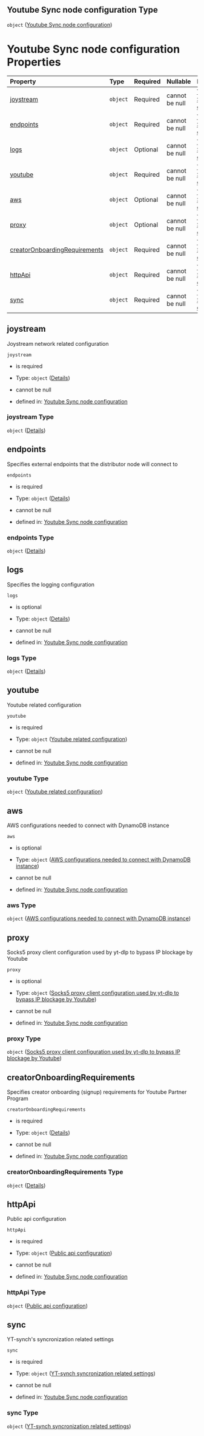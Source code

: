 ## Youtube Sync node configuration Type

`object` ([Youtube Sync node configuration](definition.md))

# Youtube Sync node configuration Properties

| Property                                                        | Type     | Required | Nullable       | Defined by                                                                                                                                                                                                           |
| :-------------------------------------------------------------- | :------- | :------- | :------------- | :------------------------------------------------------------------------------------------------------------------------------------------------------------------------------------------------------------------- |
| [joystream](#joystream)                                         | `object` | Required | cannot be null | [Youtube Sync node configuration](definition-properties-joystream.md "https://joystream.org/schemas/youtube-synch/config#/properties/joystream")                                                                     |
| [endpoints](#endpoints)                                         | `object` | Required | cannot be null | [Youtube Sync node configuration](definition-properties-endpoints.md "https://joystream.org/schemas/youtube-synch/config#/properties/endpoints")                                                                     |
| [logs](#logs)                                                   | `object` | Optional | cannot be null | [Youtube Sync node configuration](definition-properties-logs.md "https://joystream.org/schemas/youtube-synch/config#/properties/logs")                                                                               |
| [youtube](#youtube)                                             | `object` | Required | cannot be null | [Youtube Sync node configuration](definition-properties-youtube-related-configuration.md "https://joystream.org/schemas/youtube-synch/config#/properties/youtube")                                                   |
| [aws](#aws)                                                     | `object` | Optional | cannot be null | [Youtube Sync node configuration](definition-properties-aws-configurations-needed-to-connect-with-dynamodb-instance.md "https://joystream.org/schemas/youtube-synch/config#/properties/aws")                         |
| [proxy](#proxy)                                                 | `object` | Optional | cannot be null | [Youtube Sync node configuration](definition-properties-socks5-proxy-client-configuration-used-by-yt-dlp-to-bypass-ip-blockage-by-youtube.md "https://joystream.org/schemas/youtube-synch/config#/properties/proxy") |
| [creatorOnboardingRequirements](#creatoronboardingrequirements) | `object` | Required | cannot be null | [Youtube Sync node configuration](definition-properties-creatoronboardingrequirements.md "https://joystream.org/schemas/youtube-synch/config#/properties/creatorOnboardingRequirements")                             |
| [httpApi](#httpapi)                                             | `object` | Required | cannot be null | [Youtube Sync node configuration](definition-properties-public-api-configuration.md "https://joystream.org/schemas/youtube-synch/config#/properties/httpApi")                                                        |
| [sync](#sync)                                                   | `object` | Required | cannot be null | [Youtube Sync node configuration](definition-properties-yt-synch-syncronization-related-settings.md "https://joystream.org/schemas/youtube-synch/config#/properties/sync")                                           |

## joystream

Joystream network related configuration

`joystream`

*   is required

*   Type: `object` ([Details](definition-properties-joystream.md))

*   cannot be null

*   defined in: [Youtube Sync node configuration](definition-properties-joystream.md "https://joystream.org/schemas/youtube-synch/config#/properties/joystream")

### joystream Type

`object` ([Details](definition-properties-joystream.md))

## endpoints

Specifies external endpoints that the distributor node will connect to

`endpoints`

*   is required

*   Type: `object` ([Details](definition-properties-endpoints.md))

*   cannot be null

*   defined in: [Youtube Sync node configuration](definition-properties-endpoints.md "https://joystream.org/schemas/youtube-synch/config#/properties/endpoints")

### endpoints Type

`object` ([Details](definition-properties-endpoints.md))

## logs

Specifies the logging configuration

`logs`

*   is optional

*   Type: `object` ([Details](definition-properties-logs.md))

*   cannot be null

*   defined in: [Youtube Sync node configuration](definition-properties-logs.md "https://joystream.org/schemas/youtube-synch/config#/properties/logs")

### logs Type

`object` ([Details](definition-properties-logs.md))

## youtube

Youtube related configuration

`youtube`

*   is required

*   Type: `object` ([Youtube related configuration](definition-properties-youtube-related-configuration.md))

*   cannot be null

*   defined in: [Youtube Sync node configuration](definition-properties-youtube-related-configuration.md "https://joystream.org/schemas/youtube-synch/config#/properties/youtube")

### youtube Type

`object` ([Youtube related configuration](definition-properties-youtube-related-configuration.md))

## aws

AWS configurations needed to connect with DynamoDB instance

`aws`

*   is optional

*   Type: `object` ([AWS configurations needed to connect with DynamoDB instance](definition-properties-aws-configurations-needed-to-connect-with-dynamodb-instance.md))

*   cannot be null

*   defined in: [Youtube Sync node configuration](definition-properties-aws-configurations-needed-to-connect-with-dynamodb-instance.md "https://joystream.org/schemas/youtube-synch/config#/properties/aws")

### aws Type

`object` ([AWS configurations needed to connect with DynamoDB instance](definition-properties-aws-configurations-needed-to-connect-with-dynamodb-instance.md))

## proxy

Socks5 proxy client configuration used by yt-dlp to bypass IP blockage by Youtube

`proxy`

*   is optional

*   Type: `object` ([Socks5 proxy client configuration used by yt-dlp to bypass IP blockage by Youtube](definition-properties-socks5-proxy-client-configuration-used-by-yt-dlp-to-bypass-ip-blockage-by-youtube.md))

*   cannot be null

*   defined in: [Youtube Sync node configuration](definition-properties-socks5-proxy-client-configuration-used-by-yt-dlp-to-bypass-ip-blockage-by-youtube.md "https://joystream.org/schemas/youtube-synch/config#/properties/proxy")

### proxy Type

`object` ([Socks5 proxy client configuration used by yt-dlp to bypass IP blockage by Youtube](definition-properties-socks5-proxy-client-configuration-used-by-yt-dlp-to-bypass-ip-blockage-by-youtube.md))

## creatorOnboardingRequirements

Specifies creator onboarding (signup) requirements for Youtube Partner Program

`creatorOnboardingRequirements`

*   is required

*   Type: `object` ([Details](definition-properties-creatoronboardingrequirements.md))

*   cannot be null

*   defined in: [Youtube Sync node configuration](definition-properties-creatoronboardingrequirements.md "https://joystream.org/schemas/youtube-synch/config#/properties/creatorOnboardingRequirements")

### creatorOnboardingRequirements Type

`object` ([Details](definition-properties-creatoronboardingrequirements.md))

## httpApi

Public api configuration

`httpApi`

*   is required

*   Type: `object` ([Public api configuration](definition-properties-public-api-configuration.md))

*   cannot be null

*   defined in: [Youtube Sync node configuration](definition-properties-public-api-configuration.md "https://joystream.org/schemas/youtube-synch/config#/properties/httpApi")

### httpApi Type

`object` ([Public api configuration](definition-properties-public-api-configuration.md))

## sync

YT-synch's syncronization related settings

`sync`

*   is required

*   Type: `object` ([YT-synch syncronization related settings](definition-properties-yt-synch-syncronization-related-settings.md))

*   cannot be null

*   defined in: [Youtube Sync node configuration](definition-properties-yt-synch-syncronization-related-settings.md "https://joystream.org/schemas/youtube-synch/config#/properties/sync")

### sync Type

`object` ([YT-synch syncronization related settings](definition-properties-yt-synch-syncronization-related-settings.md))
